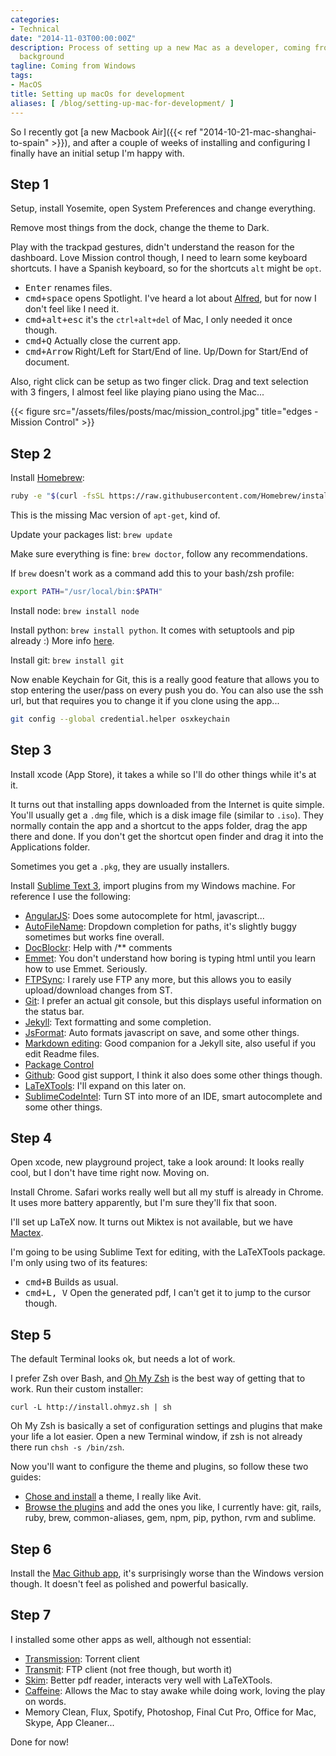 ```yaml
---
categories:
- Technical
date: "2014-11-03T00:00:00Z"
description: Process of setting up a new Mac as a developer, coming from a Windows
  background
tagline: Coming from Windows
tags:
- MacOS
title: Setting up macOs for development
aliases: [ /blog/setting-up-mac-for-development/ ]
---
```


So I recently got [a new Macbook Air]({{< ref "2014-10-21-mac-shanghai-to-spain" >}}), and after a couple of weeks of installing and configuring I finally have an initial setup I'm happy with.

## Step 1
Setup, install Yosemite, open System Preferences and change everything.

Remove most things from the dock, change the theme to Dark.

Play with the trackpad gestures, didn't understand the reason for the dashboard. Love Mission control though, I need to learn some keyboard shortcuts. I have a Spanish keyboard, so for the shortcuts `alt` might be `opt`.

* <kbd>Enter</kbd> renames files.
* <kbd>cmd+space</kbd> opens Spotlight. I've heard a lot about [Alfred](http://www.alfredapp.com), but for now I don't feel like I need it.
* <kbd>cmd+alt+esc</kbd> it's the `ctrl+alt+del` of Mac, I only needed it once though.
* <kbd>cmd+Q</kbd> Actually close the current app.
* <kbd>cmd+Arrow</kbd> Right/Left for Start/End of line. Up/Down for Start/End of document.

Also, right click can be setup as two finger click. Drag and text selection with 3 fingers, I almost feel like playing piano using the Mac...

{{< figure src="/assets/files/posts/mac/mission_control.jpg" title="edges - Mission Control" >}}


## Step 2

Install [Homebrew](http://brew.sh/):

``` bash
ruby -e "$(curl -fsSL https://raw.githubusercontent.com/Homebrew/install/master/install)"
```

This is the missing Mac version of `apt-get`, kind of.

Update your packages list: `brew update`

Make sure everything is fine: `brew doctor`, follow any recommendations.

If `brew` doesn't work as a command add this to your bash/zsh profile:

``` bash
export PATH="/usr/local/bin:$PATH"
```

Install node: `brew install node`

Install python: `brew install python`. It comes with setuptools and pip already :) More info [here](http://docs.python-guide.org/en/latest/starting/install/osx/).

Install git: `brew install git`

Now enable Keychain for Git, this is a really good feature that allows you to stop entering the user/pass on every push you do. You can also use the ssh url, but that requires you to change it if you clone using the app...

``` bash
git config --global credential.helper osxkeychain
```

## Step 3

Install xcode (App Store), it takes a while so I'll do other things while it's at it.

It turns out that installing apps downloaded from the Internet is quite simple. You'll usually get a `.dmg` file, which is a disk image file (similar to `.iso`). They normally contain the app and a shortcut to the apps folder, drag the app there and done. If you don't get the shortcut open finder and drag it into the Applications folder.

Sometimes you get a `.pkg`, they are usually installers.

Install [Sublime Text 3](http://www.sublimetext.com/3), import plugins from my Windows machine. For reference I use the following:

* [AngularJS](https://github.com/angular-ui/AngularJS-sublime-package): Does some autocomplete for html, javascript...
* [AutoFileName](https://github.com/BoundInCode/AutoFileName): Dropdown completion for paths, it's slightly buggy sometimes but works fine overall.
* [DocBlockr](https://github.com/spadgos/sublime-jsdocs): Help with /** comments
* [Emmet](https://github.com/sergeche/emmet-sublime): You don't understand how boring is typing html until you learn how to use Emmet. Seriously.
* [FTPSync](https://github.com/NoxArt/SublimeText2-FTPSync): I rarely use FTP any more, but this allows you to easily upload/download changes from ST.
* [Git](https://github.com/kemayo/sublime-text-git): I prefer an actual git console, but this displays useful information on the status bar.
* [Jekyll](http://23maverick23.github.io/sublime-jekyll/): Text formatting and some completion.
* [JsFormat](https://github.com/jdc0589/JsFormat): Auto formats javascript on save, and some other things.
* [Markdown editing](https://github.com/SublimeText-Markdown/MarkdownEditing): Good companion for a Jekyll site, also useful if you edit Readme files.
* [Package Control](https://sublime.wbond.net/)
* [Github](https://github.com/bgreenlee/sublime-github): Good gist support, I think  it also does some other things though.
* [LaTeXTools](https://github.com/SublimeText/LaTeXTools): I'll expand on this later on.
* [SublimeCodeIntel](https://github.com/SublimeCodeIntel/SublimeCodeIntel): Turn ST into more of an IDE, smart autocomplete and some other things.


## Step 4

Open xcode, new playground project, take a look around: It looks really cool, but I don't have time right now. Moving on.

Install Chrome. Safari works really well but all my stuff is already in Chrome. It uses more battery apparently, but I'm sure they'll fix that soon.

I'll set up LaTeX now. It turns out Miktex is not available, but we have [Mactex](https://tug.org/mactex/).

I'm going to be using Sublime Text for editing, with the LaTeXTools package. I'm only using two of its features:

* <kbd>cmd+B</kbd> Builds as usual.
* <kbd>cmd+L, V</kbd> Open the generated pdf, I can't get it to jump to the cursor though.

## Step 5

The default Terminal looks ok, but needs a lot of work.

I prefer Zsh over Bash, and [Oh My Zsh](https://github.com/robbyrussell/oh-my-zsh) is the best way of getting that to work. Run their custom installer:

`curl -L http://install.ohmyz.sh | sh`


Oh My Zsh is basically a set of configuration settings and plugins that make your life a lot easier. Open a new Terminal window, if zsh is not already there run `chsh -s /bin/zsh`.

Now you'll want to configure the theme and plugins, so follow these two guides:

* [Chose and install](https://github.com/robbyrussell/oh-my-zsh/wiki/Themes) a theme, I really like Avit.
* [Browse the plugins](https://github.com/robbyrussell/oh-my-zsh/wiki/Plugins) and add the ones you like, I currently have: git, rails, ruby, brew, common-aliases, gem, npm, pip, python, rvm and sublime.

## Step 6
Install the [Mac Github app](https://mac.github.com/), it's surprisingly worse than the Windows version though. It doesn't feel as polished and powerful basically.

## Step 7
I installed some other apps as well, although not essential:

* [Transmission](https://www.transmissionbt.com/): Torrent client
* [Transmit](http://panic.com/transmit/): FTP client (not free though, but worth it)
* [Skim](http://skim-app.sourceforge.net/): Better pdf reader, interacts very well with LaTeXTools.
* [Caffeine](http://lightheadsw.com/caffeine/): Allows the Mac to stay awake while doing work, loving the play on words.
* Memory Clean, Flux, Spotify, Photoshop, Final Cut Pro, Office for Mac, Skype, App Cleaner...

Done for now!
